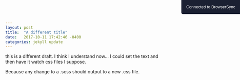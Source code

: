 ```yaml
---
layout: post
title:  "A different title"
date:   2017-10-11 17:42:46 -0400
categories: jekyll update
---
```


this is a different draft. I think I understand now... I could set the text and then have it watch css files I suppose.

Because any change to a .scss should output to a new .css file.


<div id="__bs_notify__" style="display: block; padding: 15px; font-family: sans-serif; position: fixed; font-size: 0.9em; z-index: 9999; right: 0px; top: 0px; border-bottom-left-radius: 5px; background-color: rgb(27, 32, 50); margin: 0px; color: white; text-align: center; pointer-events: none;">Connected to BrowserSync</div>
